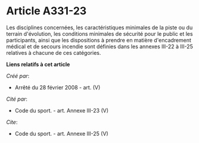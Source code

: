 # Article A331-23

Les disciplines concernées, les caractéristiques minimales de la piste ou du terrain d'évolution, les conditions minimales de
sécurité pour le public et les participants, ainsi que les dispositions à prendre en matière d'encadrement médical et de
secours incendie sont définies dans les annexes III-22 à III-25 relatives à chacune de ces catégories.

**Liens relatifs à cet article**

_Créé par_:

  - Arrêté du 28 février 2008 - art. (V)

_Cité par_:

  - Code du sport. - art. Annexe III-23 (V)

_Cite_:

  - Code du sport. - art. Annexe III-25 (V)
